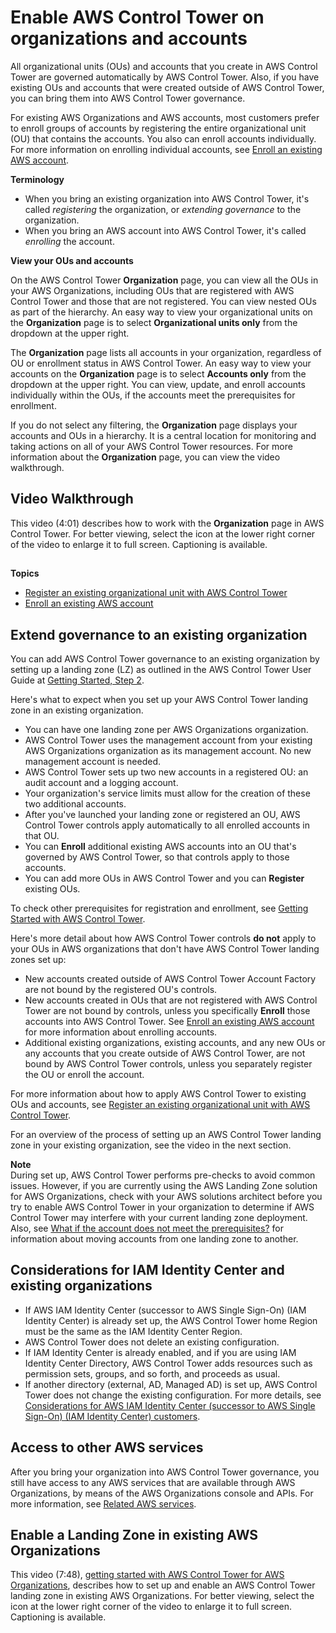 # Enable AWS Control Tower on organizations and accounts<a name="existing-orgs"></a>

All organizational units \(OUs\) and accounts that you create in AWS Control Tower are governed automatically by AWS Control Tower\. Also, if you have existing OUs and accounts that were created outside of AWS Control Tower, you can bring them into AWS Control Tower governance\. 

For existing AWS Organizations and AWS accounts, most customers prefer to enroll groups of accounts by registering the entire organizational unit \(OU\) that contains the accounts\. You also can enroll accounts individually\. For more information on enrolling individual accounts, see [Enroll an existing AWS account](enroll-account.md)\.

**Terminology**
+ When you bring an existing organization into AWS Control Tower, it's called *registering* the organization, or *extending governance* to the organization\.
+ When you bring an AWS account into AWS Control Tower, it's called *enrolling* the account\.

**View your OUs and accounts**

On the AWS Control Tower **Organization** page, you can view all the OUs in your AWS Organizations, including OUs that are registered with AWS Control Tower and those that are not registered\. You can view nested OUs as part of the hierarchy\. An easy way to view your organizational units on the **Organization** page is to select **Organizational units only** from the dropdown at the upper right\.

The **Organization** page lists all accounts in your organization, regardless of OU or enrollment status in AWS Control Tower\. An easy way to view your accounts on the **Organization** page is to select **Accounts only** from the dropdown at the upper right\. You can view, update, and enroll accounts individually within the OUs, if the accounts meet the prerequisites for enrollment\.

If you do not select any filtering, the **Organization** page displays your accounts and OUs in a hierarchy\. It is a central location for monitoring and taking actions on all of your AWS Control Tower resources\. For more information about the **Organization** page, you can view the video walkthrough\.

## Video Walkthrough<a name="organization-page-video"></a>

This video \(4:01\) describes how to work with the **Organization** page in AWS Control Tower\. For better viewing, select the icon at the lower right corner of the video to enlarge it to full screen\. Captioning is available\.

## <a name="topics-for-existing-orgs-and-accounts"></a>

**Topics**
+ [Register an existing organizational unit with AWS Control Tower](importing-existing.md)
+  [Enroll an existing AWS account](enroll-account.md)

## Extend governance to an existing organization<a name="about-extending-governance"></a>

You can add AWS Control Tower governance to an existing organization by setting up a landing zone \(LZ\) as outlined in the AWS Control Tower User Guide at [Getting Started, Step 2](https://docs.aws.amazon.com/controltower/latest/userguide/getting-started-with-control-tower.html#step-two)\.

Here's what to expect when you set up your AWS Control Tower landing zone in an existing organization\.
+ You can have one landing zone per AWS Organizations organization\.
+ AWS Control Tower uses the management account from your existing AWS Organizations organization as its management account\. No new management account is needed\.
+  AWS Control Tower sets up two new accounts in a registered OU: an audit account and a logging account\.
+ Your organization's service limits must allow for the creation of these two additional accounts\.
+ After you've launched your landing zone or registered an OU, AWS Control Tower controls apply automatically to all enrolled accounts in that OU\.
+ You can **Enroll** additional existing AWS accounts into an OU that's governed by AWS Control Tower, so that controls apply to those accounts\.
+  You can add more OUs in AWS Control Tower and you can **Register** existing OUs\.

To check other prerequisites for registration and enrollment, see [Getting Started with AWS Control Tower](https://docs.aws.amazon.com/controltower/latest/userguide/getting-started-with-control-tower.html)\.

Here's more detail about how AWS Control Tower controls **do not** apply to your OUs in AWS organizations that don't have AWS Control Tower landing zones set up:
+ New accounts created outside of AWS Control Tower Account Factory are not bound by the registered OU's controls\.
+ New accounts created in OUs that are not registered with AWS Control Tower are not bound by controls, unless you specifically **Enroll** those accounts into AWS Control Tower\. See [Enroll an existing AWS account](enroll-account.md) for more information about enrolling accounts\.
+ Additional existing organizations, existing accounts, and any new OUs or any accounts that you create outside of AWS Control Tower, are not bound by AWS Control Tower controls, unless you separately register the OU or enroll the account\.

For more information about how to apply AWS Control Tower to existing OUs and accounts, see [Register an existing organizational unit with AWS Control Tower](importing-existing.md)\.

For an overview of the process of setting up an AWS Control Tower landing zone in your existing organization, see the video in the next section\.

**Note**  
During set up, AWS Control Tower performs pre\-checks to avoid common issues\. However, if you are currently using the AWS Landing Zone solution for AWS Organizations, check with your AWS solutions architect before you try to enable AWS Control Tower in your organization to determine if AWS Control Tower may interfere with your current landing zone deployment\. Also, see [What if the account does not meet the prerequisites?](enroll-account.md#fulfill-prerequisites) for information about moving accounts from one landing zone to another\.

## Considerations for IAM Identity Center and existing organizations<a name="sso-and-existing-orgs"></a>
+ If AWS IAM Identity Center \(successor to AWS Single Sign\-On\) \(IAM Identity Center\) is already set up, the AWS Control Tower home Region must be the same as the IAM Identity Center Region\.
+ AWS Control Tower does not delete an existing configuration\.
+  If IAM Identity Center is already enabled, and if you are using IAM Identity Center Directory, AWS Control Tower adds resources such as permission sets, groups, and so forth, and proceeds as usual\. 
+ If another directory \(external, AD, Managed AD\) is set up, AWS Control Tower does not change the existing configuration\. For more details, see [Considerations for AWS IAM Identity Center \(successor to AWS Single Sign\-On\) \(IAM Identity Center\) customers](getting-started-prereqs.md#sso-considerations)\.

## Access to other AWS services<a name="other-services"></a>

After you bring your organization into AWS Control Tower governance, you still have access to any AWS services that are available through AWS Organizations, by means of the AWS Organizations console and APIs\. For more information, see [Related AWS services](related-information.md#related-aws-services)\.

## Enable a Landing Zone in existing AWS Organizations<a name="existing-orgs-video"></a>

This video \(7:48\), [getting started with AWS Control Tower for AWS Organizations](https://www.youtube.com/watch?v=CwRy0t8nfgM), describes how to set up and enable an AWS Control Tower landing zone in existing AWS Organizations\. For better viewing, select the icon at the lower right corner of the video to enlarge it to full screen\. Captioning is available\.